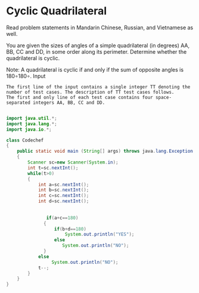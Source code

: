 # Cyclic Quadrilateral
Read problem statements in Mandarin Chinese, Russian, and Vietnamese as well.

You are given the sizes of angles of a simple quadrilateral (in degrees) AA, BB, CC and DD, in some order along its perimeter. Determine whether the quadrilateral is cyclic.

Note: A quadrilateral is cyclic if and only if the sum of opposite angles is 180∘180∘.
Input

    The first line of the input contains a single integer TT denoting the number of test cases. The description of TT test cases follows.
    The first and only line of each test case contains four space-separated integers AA, BB, CC and DD.
```java

import java.util.*;
import java.lang.*;
import java.io.*;

class Codechef
{
	public static void main (String[] args) throws java.lang.Exception
	{
		Scanner sc=new Scanner(System.in);
		int t=sc.nextInt();
		while(t>0)
		{
		    int a=sc.nextInt();
		    int b=sc.nextInt();
		    int c=sc.nextInt();
		    int d=sc.nextInt();
		    
		        
		       if(a+c==180)
		      {
		          if(b+d==180)
		              System.out.println("YES");
		          else
		             System.out.println("NO");
		      }
		    else
		         System.out.println("NO");
		    t--;   
		}
	}
}
```
